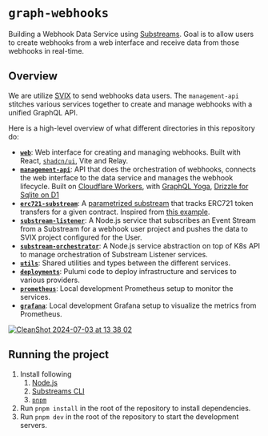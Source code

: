 # `graph-webhooks`

Building a Webhook Data Service using [Substreams](https://substreams.dev). Goal is to allow users to create webhooks from a web interface and receive data from those webhooks in real-time.

## Overview

We are utilize [SVIX](https://www.svix.com) to send webhooks data users. The `management-api` stitches various services together to create and manage webhooks with a unified GraphQL API.

Here is a high-level overview of what different directories in this repository do:

- [**`web`**](./web/): Web interface for creating and managing webhooks. Built with React, [`shadcn/ui`](https://ui.shadcn.com), Vite and Relay.
- [**`management-api`**](./management-api/): API that does the orchestration of webhooks, connects the web interface to the data service and manages the webhook lifecycle. Built on [Cloudflare Workers](https://developers.cloudflare.com/workers/), with [GraphQL Yoga](https://the-guild.dev/graphql/yoga-server), [Drizzle for Sqlite on D1](https://orm.drizzle.team/docs/get-started-sqlite#cloudflare-d1)
- [**`erc721-substream`**](./erc721-substream/): A [parametrized substream](https://substreams.streamingfast.io/documentation/develop/parameterized-modules) that tracks ERC721 token transfers for a given contract. Inspired from [this example](https://github.com/streamingfast/substreams-eth-token-transfers).
- [**`substream-listener`**](./substream-listener/): A Node.js service that subscribes an Event Stream from a Substream for a webhook user project and pushes the data to SVIX project configured for the User.
- [**`substream-orchestrator`**](./substream-orchestrator/): A Node.js service abstraction on top of K8s API to manage orchestration of Substream Listener services.
- [**`utils`**](./utils/): Shared utilities and types between the different services.
- [**`deployments`**](./deployments/): Pulumi code to deploy infrastructure and services to various providers.
- [**`prometheus`**](./prometheus/): Local development Prometheus setup to monitor the services.
- [**`grafana`**](./grafana/): Local development Grafana setup to visualize the metrics from Prometheus.

[![CleanShot 2024-07-03 at 13 38 02](https://github.com/saihaj/graph-webhooks/assets/44710980/f4ea64cc-f230-4a34-beb6-9df497d35cc7)](https://excalidraw.com/#json=opdfEctodVvmGIDtnGTkA,Q19BOyI3_9f0p5y89ae6nQ)

## Running the project

1. Install following
   1. [Node.js](https://nodejs.org/en/download/)
   2. [Substreams CLI](https://substreams.streamingfast.io/documentation/consume/installing-the-cli)
   3. [`pnpm`](https://pnpm.io/installation)
2. Run `pnpm install` in the root of the repository to install dependencies.
3. Run `pnpm dev` in the root of the repository to start the development servers.
